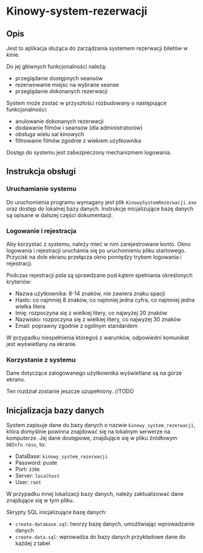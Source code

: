 # Kinowy-system-rezerwacji

## Opis

Jest to aplikacja służąca do zarządzania systemem rezerwacji biletów w kinie.

Do jej głównych funkcjonalności należą:
- przeglądanie dostępnych seansów
- rezerwowanie miejsc na wybrane seanse
- przeglądanie dokonanych rezerwacji

System może zostać w przyszłości rozbudowany o następujące funkcjonalności:
- anulowanie dokonanych rezerwacji
- dodawanie filmów i seansów (dla administratorów)
- obsługa wielu sal kinowych
- filtrowanie filmów zgodnie z wiekiem użytkownika

Dostęp do systemu jest zabezpieczony mechanizmem logowania.

## Instrukcja obsługi

### Uruchamianie systemu

Do uruchomienia programu wymagany jest plik `KinowySystemRezerwacji.exe` oraz dostęp do lokalnej bazy danych. Instrukcje inicjalizujące bazę danych są opisane w dalszej części dokumentacji.

### Logowanie i rejestracja

Aby korzystać z systemu, należy mieć w nim zarejestrowane konto. Okno logowania i rejestracji uruchamia się po uruchomieniu pliku startowego. Przycisk na dole ekranu przełącza okno pomiędzy trybem logowania i rejestracji. 

Podczas rejestracji pola są sprawdzane pod kątem spełniania określonych kryteriów:
- Nazwa użytkownika: 8-14 znaków, nie zawiera znaku spacji
- Hasło: co najmniej 8 znaków, co najmniej jedna cyfra, co najmniej jedna wielka litera
- Imię: rozpoczyna się z wielkiej litery, co najwyżej 20 znaków
- Nazwisko: rozpoczyna się z wielkiej litery, co najwyżej 30 znaków
- Email: poprawny zgodnie z ogólnym standardem

W przypadku niespełnienia któregoś  z warunków, odpowiedni komunikat jest wyświetlany na ekranie.

### Korzystanie z systemu

Dane dotyczące zalogowanego użytkownika wyświetlane są na górze ekranu.

Ten rozdział zostanie jeszcze uzupełniony. //TODO

## Inicjalizacja bazy danych

System zapisuje dane do bazy danych o nazwie `kinowy_system_rezerwacji`, która domyślnie powinna znajdować się na lokalnym serwerze na komputerze. Jej dane dostępowe, znajdujące się w pliku źródłowym `DBInfo.resx`, to:
- DataBase: `kinowy_system_rezerwacji`
- Password: puste
- Port: `3306`
- Server: `localhost`
- User: `root`

W przypadku innej lokalizacji bazy danych, należy zaktualizować dane znajdujące się w tym pliku.

Skrypty SQL inicjalizujące bazę danych:
- `create-database.sql`: tworzy bazę danych, umożliwiając wprowadzanie danych
- `create-data.sql`: wprowadza do bazy danych przykładowe dane do każdej z tabel



